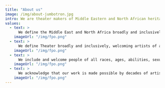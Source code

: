 ```yaml
---
title: "About us"
image: /img/about-jumbotron.jpg
intro: We are theater makers of Middle Eastern and North African heritage working in the United States.
values:
  - text: >
      We define the Middle East and North Africa broadly and inclusively in order to embrace the multiplicity of ethnic and religious identities that span Southwest Asia, North Africa, Central Asia, the Caucasus, parts of Mediterranean Europe, and our Diaspora communities.
    imageUrl: "/img/fpo.png"
  - text: >
      We define Theater broadly and inclusively, welcoming artists of all disciplines and practices from traditional to contemporary, as well as all theater professionals that support the development and production of theater.
    imageUrl: "/img/fpo.png"
  - text: >
      We include and welcome people of all races, ages, abilities, sexual orientations, genders, gender identities, socioeconomic statuses, citizenship statuses, and religions. We are committed to anti-racist decolonizing practices.
    imageUrl: "/img/fpo.png"
  - text: >
      We acknowledge that our work is made possible by decades of artistic resilience and community building by countless artists and organizations.
    imageUrl: "/img/fpo.png"
---
```

